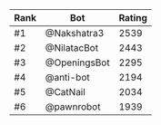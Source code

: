 Rank|Bot|Rating
---|---|---
#1|@Nakshatra3|2539
#2|@NilatacBot|2443
#3|@OpeningsBot|2295
#4|@anti-bot|2194
#5|@CatNail|2034
#6|@pawnrobot|1939
